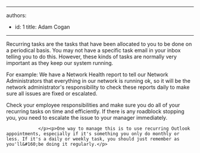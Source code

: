 

---
authors:
  - id: 1
    title: Adam Cogan
---




<span class='intro'> <p>​​Recurring tasks are the tasks that have been allocated to you to be done on a periodical basis. You may not have a specific task email in your inbox telling you to do this. However, these kinds of tasks are normally very important as they keep our system running.&#160;<br></p><p>For example&#58; We have a&#160;Network Health report to tell our Network Administrators that everything in our network is running ok, so it will be the network administrator's responsibility to check these reports daily to make sure all issues are fixed or escalated.</p> </span>

<p>
                    Check your employee responsibilities and make sure you do all of your recurring tasks on time and efficiently. 
                    If there is any roadblock stopping you, you need to escalate the issue to your manager immediately. 

                </p><p>One way to manage this is to use recurring Outlook appointments, especially i​f it's something you only do monthly or less. If it's a daily or weekly task, you should just remember as you'll&#160;be doing it regularly.</p>


